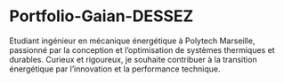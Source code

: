 # Portfolio-Gaian-DESSEZ
Etudiant ingénieur en mécanique énergétique à Polytech Marseille, passionné par la conception et l’optimisation de systèmes thermiques et durables. Curieux et rigoureux, je souhaite contribuer à la transition énergétique par l’innovation et la performance technique.
